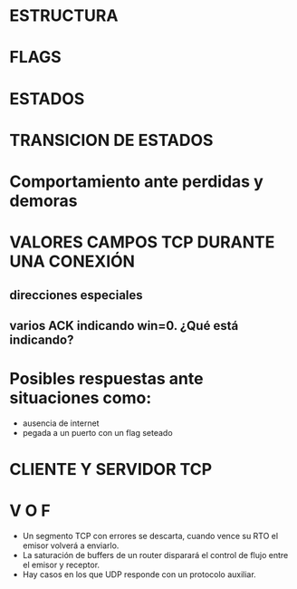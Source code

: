 # ESTRUCTURA

# FLAGS


# ESTADOS


# TRANSICION DE ESTADOS

# Comportamiento ante perdidas y demoras

# VALORES CAMPOS TCP DURANTE UNA CONEXIÓN

## direcciones especiales

## varios ACK indicando win=0. ¿Qué está indicando?

# Posibles respuestas ante situaciones como: 
- ausencia de internet
- pegada a un puerto con un flag seteado



# CLIENTE Y SERVIDOR TCP
<!-- INVESTIGAR!! -->

<!-- 

Adicionalmente tenemos los siguientes ejecutables que
implementan un cliente y servidor TCP:
● cliente.exe: acepta los parámetros -s <ip_servidor> -p <puerto_servidor>
● servidor.exe: acepta los parámetros -l <ip_escucha> -p <puerto_escucha>

a) Indique todas las posibilidades en las que puede ejecutar tanto el cliente como el servidor en PC-A utilizando el puerto 3306 como puerto_escucha sin que sea alcanzable por PC-B.

b) PC-B está ejecutando el servidor utilizando -p 80 y en -l se indicó la primera dirección alcanzable por PC-A.

● La conexión iniciada por PC-A (ISN: 1000) a PC-B (ISN: 2000).
● PC-A envía un segmento con 20 bytes.
● PC-B reconoce el segmento de 20 bytes
● PC-A envía dos segmentos de 30 bytes.
● PC-B responde reconociendo el segmento nuevamente el segmento de 20 bytes.
● PC-A envía un segmento de 50 bytes.
● PC-B responde reconociendo el segmento nuevamente el segmento de 20 bytes.
Haga un diagrama en el que se refleje el flujo de intercambios, indicando (seq, ack, flags, length). Y explique qué suceso está ocurriendo en la red ¿en que parte de la comunicación ubicaría el problema?.

c) Haga un diagrama en el que se refleje el flujo de intercambios en el que PC-A envía un segmento a PC-B al puerto 88 en el que ningún proceso está escuchando.

 -->


# V O F
- Un segmento TCP con errores se descarta, cuando vence su RTO el emisor volverá a enviarlo.
- La saturación de buffers de un router disparará el control de flujo entre el emisor y receptor.
- Hay casos en los que UDP responde con un protocolo auxiliar.